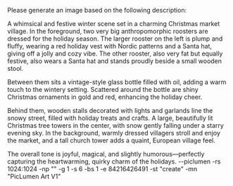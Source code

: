 Please generate an image based on the following description:

A whimsical and festive winter scene set in a charming Christmas market village. In the foreground, two very big anthropomorphic roosters are dressed for the holiday season. The larger rooster on the left is plump and fluffy, wearing a red holiday vest with Nordic patterns and a Santa hat, giving off a jolly and cozy vibe. The other rooster, also very fat but equally festive, also wears a Santa hat and stands proudly beside a small wooden stool.

Between them sits a vintage-style glass bottle filled with oil, adding a warm touch to the wintery setting. Scattered around the bottle are shiny Christmas ornaments in gold and red, enhancing the holiday cheer.

Behind them, wooden stalls decorated with lights and garlands line the snowy street, filled with holiday treats and crafts. A large, beautifully lit Christmas tree towers in the center, with snow gently falling under a starry evening sky. In the background, warmly dressed villagers stroll and enjoy the market, and a tall church tower adds a quaint, European village feel.

The overall tone is joyful, magical, and slightly humorous—perfectly capturing the heartwarming, quirky charm of the holidays. --piclumen -rs 1024:1024 -np "" -g 1 -s 6 -bs 1 -e 84216426491 -st "create" -mn "PicLumen Art V1"
